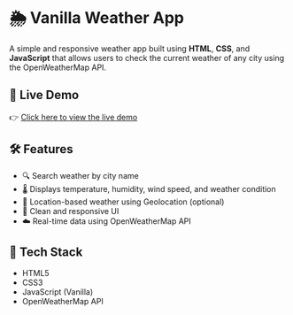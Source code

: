 # 🌦️ Vanilla Weather App

A simple and responsive weather app built using **HTML**, **CSS**, and **JavaScript** that allows users to check the current weather of any city using the OpenWeatherMap API.

## 🚀 Live Demo

👉 [Click here to view the live demo](https://prnv001.github.io/vanilla-weather)

## 🛠️ Features

- 🔍 Search weather by city name  
- 🌡️ Displays temperature, humidity, wind speed, and weather condition  
- 📍 Location-based weather using Geolocation (optional)  
- 🎨 Clean and responsive UI  
- ☁️ Real-time data using OpenWeatherMap API  

## 🧰 Tech Stack

- HTML5  
- CSS3  
- JavaScript (Vanilla)  
- OpenWeatherMap API  


